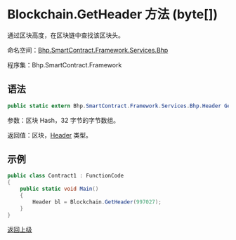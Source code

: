 # Blockchain.GetHeader 方法 (byte[])

通过区块高度，在区块链中查找该区块头。

命名空间：[Bhp.SmartContract.Framework.Services.Bhp](../../bhp.md)

程序集：Bhp.SmartContract.Framework

## 语法

```c#
public static extern Bhp.SmartContract.Framework.Services.Bhp.Header GetHeader(uint height)
```

参数：区块 Hash，32 字节的字节数组。

返回值：区块，[Header](../Header.md) 类型。

## 示例

```c#
public class Contract1 : FunctionCode
{
    public static void Main()
    {
        Header bl = Blockchain.GetHeader(997027);
    }
}
```



[返回上级](../Blockchain.md)